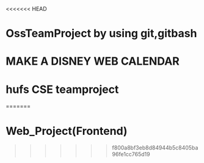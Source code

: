 <<<<<<< HEAD
# OssTeamProject by using git,gitbash
# MAKE  A DISNEY WEB CALENDAR
# hufs CSE teamproject
=======
# Web_Project(Frontend)
>>>>>>> f800a8bf3eb8d84944b5c8405ba96fe1cc765d19
